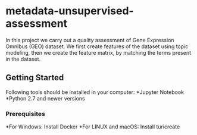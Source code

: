 # metadata-unsupervised-assessment
In this project we carry out a quality assessment of Gene Expression Omnibus (GEO) dataset. We first create features of the dataset using topic modeling,
then we create the feature matrix, by matching the terms present in the dataset. 

## Getting Started

Following tools should be installed in your computer: 
*Jupyter Notebook
*Python 2.7 and newer versions

### Prerequisites

*For Windows: Install Docker 
*For LINUX and macOS: Install turicreate
